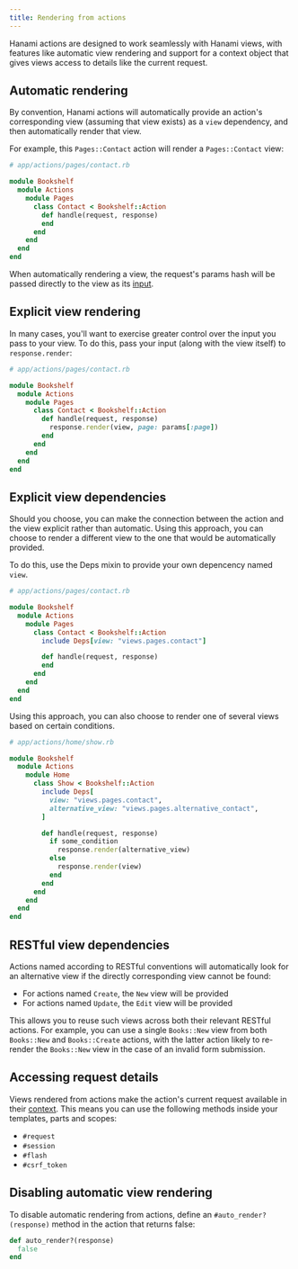 ```yaml
---
title: Rendering from actions
---
```


Hanami actions are designed to work seamlessly with Hanami views, with features like automatic view rendering and support for a context object that gives views access to details like the current request.

## Automatic rendering

By convention, Hanami actions will automatically provide an action's corresponding view (assuming that view exists) as a `view` dependency, and then automatically render that view.

For example, this `Pages::Contact` action will render a `Pages::Contact` view:

```ruby
# app/actions/pages/contact.rb

module Bookshelf
  module Actions
    module Pages
      class Contact < Bookshelf::Action
        def handle(request, response)
        end
      end
    end
  end
end
```

When automatically rendering a view, the request's params hash will be passed directly to the view as its [input](/v2.1/views/input-and-exposures/).

## Explicit view rendering

In many cases, you'll want to exercise greater control over the input you pass to your view. To do this, pass your input (along with the view itself) to `response.render`:

```ruby
# app/actions/pages/contact.rb

module Bookshelf
  module Actions
    module Pages
      class Contact < Bookshelf::Action
        def handle(request, response)
          response.render(view, page: params[:page])
        end
      end
    end
  end
end
```

## Explicit view dependencies

Should you choose, you can make the connection between the action and the view explicit rather than automatic. Using this approach, you can choose to render a different view to the one that would be automatically provided.

To do this, use the Deps mixin to provide your own depencency named `view`.

```ruby
# app/actions/pages/contact.rb

module Bookshelf
  module Actions
    module Pages
      class Contact < Bookshelf::Action
        include Deps[view: "views.pages.contact"]

        def handle(request, response)
        end
      end
    end
  end
end
```

Using this approach, you can also choose to render one of several views based on certain conditions.

```ruby
# app/actions/home/show.rb

module Bookshelf
  module Actions
    module Home
      class Show < Bookshelf::Action
        include Deps[
          view: "views.pages.contact",
          alternative_view: "views.pages.alternative_contact",
        ]

        def handle(request, response)
          if some_condition
            response.render(alternative_view)
          else
            response.render(view)
          end
        end
      end
    end
  end
end
```

## RESTful view dependencies

Actions named according to RESTful conventions will automatically look for an alternative view if the directly corresponding view cannot be found:

- For actions named `Create`, the `New` view will be provided
- For actions named `Update`, the `Edit` view will be provided

This allows you to reuse such views across both their relevant RESTful actions. For example, you can use a single `Books::New` view from both `Books::New` and `Books::Create` actions, with the latter action likely to re-render the `Books::New` view in the case of an invalid form submission.

## Accessing request details

Views rendered from actions make the action's current request available in their [context](/v2.1/views/context/). This means you can use the following methods inside your templates, parts and scopes:

- `#request`
- `#session`
- `#flash`
- `#csrf_token`

## Disabling automatic view rendering

To disable automatic rendering from actions, define an `#auto_render?(response)` method in the action that returns false:

```ruby
def auto_render?(response)
  false
end
```
